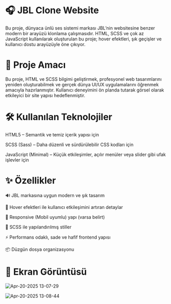 # 🎧 JBL Clone Website

Bu proje, dünyaca ünlü ses sistemi markası JBL’nin websitesine benzer modern bir arayüzü klonlama çalışmasıdır. HTML, SCSS ve çok az JavaScript kullanılarak oluşturulan bu proje; hover efektleri, şık geçişler ve kullanıcı dostu arayüzüyle öne çıkıyor.

# 🧠 Proje Amacı

Bu proje, HTML ve SCSS bilgimi geliştirmek, profesyonel web tasarımlarını yeniden oluşturabilmek ve gerçek dünya UI/UX uygulamalarını öğrenmek amacıyla hazırlanmıştır.
Kullanıcı deneyimini ön planda tutarak görsel olarak etkileyici bir site yapısı hedeflenmiştir.

# 🛠️ Kullanılan Teknolojiler

HTML5 – Semantik ve temiz içerik yapısı için

SCSS (Sass) – Daha düzenli ve sürdürülebilir CSS kodları için

JavaScript (Minimal) – Küçük etkileşimler, açılır menüler veya slider gibi ufak işlevler için

# ✨ Özellikler

🔊 JBL markasına uygun modern ve şık tasarım

💅 Hover efektleri ile kullanıcı etkileşimini artıran detaylar

📱 Responsive (Mobil uyumlu) yapı (varsa belirt)

🎨 SCSS ile yapılandırılmış stiller

⚡ Performans odaklı, sade ve hafif frontend yapısı

📦 Düzgün dosya organizasyonu

# 📸 Ekran Görüntüsü


![Apr-20-2025 13-07-29](https://github.com/user-attachments/assets/161cde15-91db-4ee5-8408-a82df5cd36ab)

![Apr-20-2025 13-08-44](https://github.com/user-attachments/assets/02865c8c-f43a-4a67-bd29-f13a8f5bbc93)




